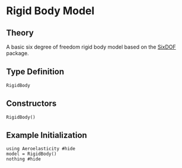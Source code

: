 # Rigid Body Model

## Theory

A basic six degree of freedom rigid body model based on the [SixDOF](https://github.com/byuflowlab/SixDOF.jl) package.

## Type Definition

```@docs
RigidBody
```

## Constructors

```@docs
RigidBody()
```

## Example Initialization

```@example rigid-body
using Aeroelasticity #hide
model = RigidBody()
nothing #hide
```
